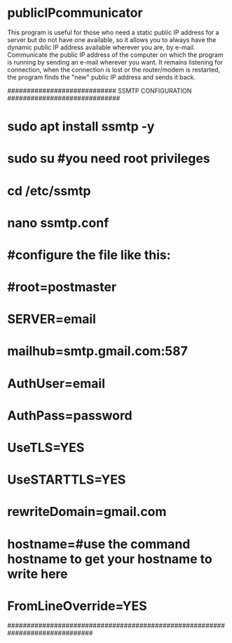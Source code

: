 # publicIPcommunicator
This program is useful for those who need a static public IP address for a server but do not have one available, so it allows you to always have the dynamic public IP address available wherever you are, by e-mail. Communicate the public IP address of the computer on which the program is running by sending an e-mail wherever you want. It remains listening for connection, when the connection is lost or the router/modem is restarted, the program finds the "new" public IP address and sends it back.

############################ SSMTP CONFIGURATION #############################
#      sudo apt install ssmtp -y                                             #
#      sudo su #you need root privileges                                     #
#      cd /etc/ssmtp                                                         #
#      nano ssmtp.conf                                                       #
#                                                                            #
#      #configure the file like this:                                        #
#                                                                            #
#      #root=postmaster                                                      #
#      SERVER=email                                                          #
#      mailhub=smtp.gmail.com:587                                            #
#      AuthUser=email                                                        #
#      AuthPass=password                                                     #
#      UseTLS=YES                                                            #
#      UseSTARTTLS=YES                                                       #
#      rewriteDomain=gmail.com                                               #
#      hostname=#use the command hostname to get your hostname to write here #
#      FromLineOverride=YES                                                  #
##############################################################################
